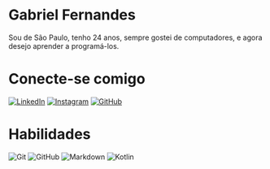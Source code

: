 # Gabriel Fernandes
Sou de São Paulo, tenho 24 anos, sempre gostei de computadores, e agora desejo aprender a programá-los.
# Conecte-se comigo 
[![LinkedIn](https://img.shields.io/badge/LinkedIn-000?style=for-the-badge&logo=linkedin&logoColor=0E76A8)](https://www.linkedin.com/in/gabriel-fernandes-505774215/)
[![Instagram](https://img.shields.io/badge/Instagram-000?style=for-the-badge&logo=instagram)](https://www.instagram.com/gabrielfevieira/)
[![GitHub](https://img.shields.io/badge/github-%23121011.svg?style=for-the-badge&logo=github&logoColor=white)](https://github.com/gasbreu)

# Habilidades
![Git](https://img.shields.io/badge/git-%23F05033.svg?style=for-the-badge&logo=git&logoColor=white)
![GitHub](https://img.shields.io/badge/github-%23121011.svg?style=for-the-badge&logo=github&logoColor=white)
![Markdown](https://img.shields.io/badge/markdown-%23000000.svg?style=for-the-badge&logo=markdown&logoColor=white)
![Kotlin](https://img.shields.io/badge/kotlin-%237F52FF.svg?style=for-the-badge&logo=kotlin&logoColor=white)
